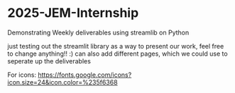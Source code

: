 # 2025-JEM-Internship
Demonstrating Weekly deliverables using streamlib on Python

just testing out the streamlit library as a way to present our work, feel free to change anything!! :)
can also add different pages, which we could use to seperate up the deliverables 

For icons:
https://fonts.google.com/icons?icon.size=24&icon.color=%235f6368
